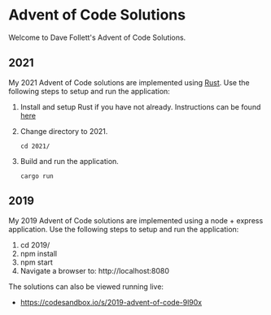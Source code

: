 # Advent of Code Solutions

Welcome to Dave Follett's Advent of Code Solutions.

## 2021

My 2021 Advent of Code solutions are implemented using [Rust](https://www.rust-lang.org/).  Use the following steps to setup and run the application:
1. Install and setup Rust if you have not already.  Instructions can be found [here](https://www.rust-lang.org/learn/get-started)
2. Change directory to 2021.

   `cd 2021/`

3. Build and run the application.

   `cargo run`

## 2019

My 2019 Advent of Code solutions are implemented using a node + express application.  Use the following steps to setup and run the application:
1. cd 2019/
1. npm install
1. npm start
1. Navigate a browser to: http://localhost:8080

The solutions can also be viewed running live:
* https://codesandbox.io/s/2019-advent-of-code-9l90x


